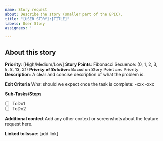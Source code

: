 ```yaml
---
name: Story request
about: Describe the story (smaller part of the EPIC).
title: "[USER STORY]:[TITLE]"
labels: User Story
assignees: ''

---
```


## About this story 
**Priority**: [High/Medium/Low]
**Story Points**: Fibonacci Sequence: (0, 1, 2, 3, 5, 8, 13, 21)
**Priority of Solution**: Based on Story Point and Priority
**Description**: 
A clear and concise description of what the problem is. 

**Exit Criteria**
What should we expect once the task is complete:
-xxx
-xxx

**Sub-Tasks/Steps**
- [ ] ToDo1
- [ ] ToDo2

**Additional context**
Add any other context or screenshots about the feature request here.

**Linked to Issue**: [add link]
